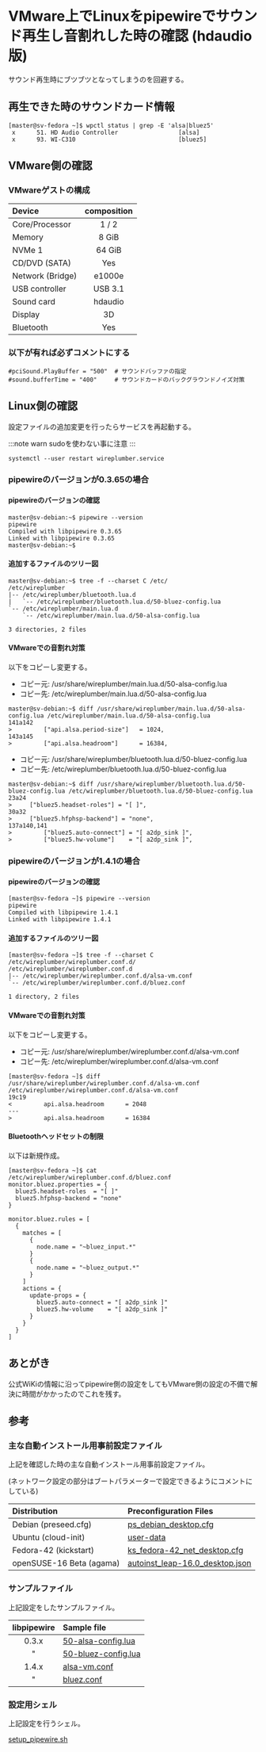 # VMware上でLinuxをpipewireでサウンド再生し音割れした時の確認 (**hdaudio版**)

サウンド再生時にブツブツとなってしまうのを回避する。

## 再生できた時のサウンドカード情報

``` bash: wpctl status
[master@sv-fedora ~]$ wpctl status | grep -E 'alsa|bluez5'
 x      51. HD Audio Controller                 [alsa]
 x      93. WI-C310                             [bluez5]
```

## VMware側の確認

### VMwareゲストの構成

|      Device      | composition |
| :--------------- | :---------: |
| Core/Processor   |    1 / 2    |
| Memory           |    8 GiB    |
| NVMe 1           |    64 GiB   |
| CD/DVD (SATA)    |     Yes     |
| Network (Bridge) |    e1000e   |
| USB controller   |   USB 3.1   |
| Sound card       |   hdaudio   |
| Display          |     3D      |
| Bluetooth        |     Yes     |

### 以下が有れば必ずコメントにする

``` text: vmxファイル
#pciSound.PlayBuffer = "500"  # サウンドバッファの指定
#sound.bufferTime = "400"     # サウンドカードのバックグラウンドノイズ対策
```

## Linux側の確認

設定ファイルの追加変更を行ったらサービスを再起動する。

:::note warn
sudoを使わない事に注意
:::

``` bash: サービスの再起動
systemctl --user restart wireplumber.service
```

### pipewireのバージョンが0.3.65の場合

#### pipewireのバージョンの確認

``` bash: pipewire --version
master@sv-debian:~$ pipewire --version
pipewire
Compiled with libpipewire 0.3.65
Linked with libpipewire 0.3.65
master@sv-debian:~$
```

#### 追加するファイルのツリー図

``` bash: /etc/wireplumber/wireplumber.conf.d/
master@sv-debian:~$ tree -f --charset C /etc/
/etc/wireplumber
|-- /etc/wireplumber/bluetooth.lua.d
|   `-- /etc/wireplumber/bluetooth.lua.d/50-bluez-config.lua
`-- /etc/wireplumber/main.lua.d
    `-- /etc/wireplumber/main.lua.d/50-alsa-config.lua

3 directories, 2 files
```

#### VMwareでの音割れ対策

以下をコピーし変更する。

* コピー元: /usr/share/wireplumber/main.lua.d/50-alsa-config.lua
* コピー先: /etc/wireplumber/main.lua.d/50-alsa-config.lua

``` bash: /etc/wireplumber/main.lua.d/50-alsa-config.lua
master@sv-debian:~$ diff /usr/share/wireplumber/main.lua.d/50-alsa-config.lua /etc/wireplumber/main.lua.d/50-alsa-config.lua
141a142
>         ["api.alsa.period-size"]   = 1024,
143a145
>         ["api.alsa.headroom"]      = 16384,
```

* コピー元: /usr/share/wireplumber/bluetooth.lua.d/50-bluez-config.lua
* コピー先: /etc/wireplumber/bluetooth.lua.d/50-bluez-config.lua

``` bash: /etc/wireplumber/bluetooth.lua.d/50-bluez-config.lua
master@sv-debian:~$ diff /usr/share/wireplumber/bluetooth.lua.d/50-bluez-config.lua /etc/wireplumber/bluetooth.lua.d/50-bluez-config.lua
23a24
>     ["bluez5.headset-roles"] = "[ ]",
30a32
>     ["bluez5.hfphsp-backend"] = "none",
137a140,141
>         ["bluez5.auto-connect"] = "[ a2dp_sink ]",
>         ["bluez5.hw-volume"]    = "[ a2dp_sink ]",
```

### pipewireのバージョンが1.4.1の場合

#### pipewireのバージョンの確認

``` bash: pipewire --version
[master@sv-fedora ~]$ pipewire --version
pipewire
Compiled with libpipewire 1.4.1
Linked with libpipewire 1.4.1
```

#### 追加するファイルのツリー図

``` bash: /etc/wireplumber/wireplumber.conf.d/
[master@sv-fedora ~]$ tree -f --charset C /etc/wireplumber/wireplumber.conf.d/
/etc/wireplumber/wireplumber.conf.d
|-- /etc/wireplumber/wireplumber.conf.d/alsa-vm.conf
`-- /etc/wireplumber/wireplumber.conf.d/bluez.conf

1 directory, 2 files
```

#### VMwareでの音割れ対策

以下をコピーし変更する。

* コピー元: /usr/share/wireplumber/wireplumber.conf.d/alsa-vm.conf
* コピー先: /etc/wireplumber/wireplumber.conf.d/alsa-vm.conf

``` bash: /etc/wireplumber/wireplumber.conf.d/alsa-vm.conf
[master@sv-fedora ~]$ diff /usr/share/wireplumber/wireplumber.conf.d/alsa-vm.conf /etc/wireplumber/wireplumber.conf.d/alsa-vm.conf
19c19
<         api.alsa.headroom      = 2048
---
>         api.alsa.headroom      = 16384
```

#### Bluetoothヘッドセットの制限

以下は新規作成。

``` bash: /etc/wireplumber/wireplumber.conf.d/bluez.conf
[master@sv-fedora ~]$ cat /etc/wireplumber/wireplumber.conf.d/bluez.conf
monitor.bluez.properties = {
  bluez5.headset-roles  = "[ ]"
  bluez5.hfphsp-backend = "none"
}

monitor.bluez.rules = [
  {
    matches = [
      {
        node.name = "~bluez_input.*"
      }
      {
        node.name = "~bluez_output.*"
      }
    ]
    actions = {
      update-props = {
        bluez5.auto-connect = "[ a2dp_sink ]"
        bluez5.hw-volume    = "[ a2dp_sink ]"
      }
    }
  }
]
```

## あとがき

公式WiKiの情報に沿ってpipewire側の設定をしてもVMware側の設定の不備で解決に時間がかかったのでこれを残す。

## 参考

### 主な自動インストール用事前設定ファイル

上記を確認した時の主な自動インストール用事前設定ファイル。

(ネットワーク設定の部分はブートパラメーターで設定できるようにコメントにしている)

|       Distribution       |                                                                 Preconfiguration Files                                                                 |
| :----------------------- | :----------------------------------------------------------------------------------------------------------------------------------------------------- |
| Debian (preseed.cfg)     | [ps_debian_desktop.cfg](https://github.com/office-itou/Linux/blob/master/shell-script_prototype/conf/preseed/ps_debian_desktop.cfg)                    |
| Ubuntu (cloud-init)      | [user-data](https://github.com/office-itou/Linux/blob/master/shell-script_prototype/conf/nocloud/ubuntu_desktop/user-data)                             |
| Fedora-42 (kickstart)    | [ks_fedora-42_net_desktop.cfg](https://github.com/office-itou/Linux/blob/master/shell-script_prototype/conf/kickstart/ks_fedora-42_net_desktop.cfg)    |
| openSUSE-16 Beta (agama) | [autoinst_leap-16.0_desktop.json](https://github.com/office-itou/Linux/blob/master/shell-script_prototype/conf/agama/autoinst_leap-16.0_desktop.json)  |

### サンプルファイル

上記設定をしたサンプルファイル。

|  libpipewire  | Sample file                                                                                                                     |
| :-----------: | :------------------------------------------------------------------------------------------------------------------------------ |
|     0.3.x     | [50-alsa-config.lua](https://github.com/office-itou/Linux/blob/master/laboratory/pipewire/main.lua.d/50-alsa-config.lua)        |
|       "       | [50-bluez-config.lua](https://github.com/office-itou/Linux/blob/master/laboratory/pipewire/bluetooth.lua.d/50-bluez-config.lua) |
|     1.4.x     | [alsa-vm.conf](https://github.com/office-itou/Linux/blob/master/laboratory/pipewire/wireplumber.conf.d/alsa-vm.conf)            |
|       "       | [bluez.conf](https://github.com/office-itou/Linux/blob/master/laboratory/pipewire/wireplumber.conf.d/bluez.conf)                |

### 設定用シェル

上記設定を行うシェル。

[setup_pipewire.sh](https://github.com/office-itou/Linux/blob/master/laboratory/pipewire/setup_pipewire.sh)
